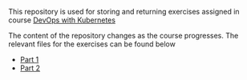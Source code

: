 This repository is used for storing and returning exercises assigned in course [DevOps with Kubernetes](https://devopswithkubernetes.com/)

The content of the repository changes as the course progresses. The relevant files for the exercises can be found below

 - [Part 1](https://github.com/ConstantKrieg/DevOpsWithKubernetes-solutions/blob/master/exercises/part1-exercises.md)
 - [Part 2](https://github.com/ConstantKrieg/DevOpsWithKubernetes-solutions/blob/master/exercises/part2-exercises.md)
